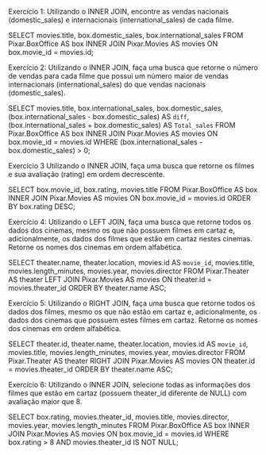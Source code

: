 Exercício 1: Utilizando o INNER JOIN, encontre as vendas nacionais (domestic_sales) e internacionais (international_sales) de cada filme.

SELECT
	movies.title,
	box.domestic_sales,
  box.international_sales
FROM Pixar.BoxOffice AS box
INNER JOIN
	Pixar.Movies AS movies
ON box.movie_id = movies.id;

 Exercício 2: Utilizando o INNER JOIN, faça uma busca que retorne o número de vendas para cada filme que possui um número maior de vendas internacionais (international_sales) do que vendas nacionais (domestic_sales).

 SELECT
	movies.title,
    box.international_sales,
    box.domestic_sales,
    (box.international_sales - box.domestic_sales) AS `diff`,
	(box.international_sales + box.domestic_sales) AS `Total_sales`
FROM 
	Pixar.BoxOffice AS box
INNER JOIN
	Pixar.Movies AS movies
ON box.movie_id = movies.id
WHERE (box.international_sales - box.domestic_sales) > 0;

Exercício 3
Utilizando o INNER JOIN, faça uma busca que retorne os filmes e sua avaliação (rating) em ordem decrescente.

SELECT
	box.movie_id,
    box.rating,
    movies.title
FROM 
	Pixar.BoxOffice AS box
INNER JOIN 
	Pixar.Movies AS movies
ON
	box.movie_id = movies.id
ORDER BY
	box.rating DESC;

Exercício 4: Utilizando o LEFT JOIN, faça uma busca que retorne todos os dados dos cinemas, mesmo os que não possuem filmes em cartaz e, adicionalmente, os dados dos filmes que estão em cartaz nestes cinemas. Retorne os nomes dos cinemas em ordem alfabética.

SELECT
	theater.name,
    theater.location,
    movies.id AS `movie_id`,
    movies.title,
    movies.length_minutes,
    movies.year,
    movies.director
FROM 
	Pixar.Theater AS theater
LEFT JOIN 
	Pixar.Movies AS movies
ON
	theater.id = movies.theater_id
ORDER BY
	theater.name ASC;

Exercício 5: Utilizando o RIGHT JOIN, faça uma busca que retorne todos os dados dos filmes, mesmo os que não estão em cartaz e, adicionalmente, os dados dos cinemas que possuem estes filmes em cartaz. Retorne os nomes dos cinemas em ordem alfabética.

SELECT
	theater.id,
	theater.name,
    theater.location,
    movies.id AS `movie_id`,
    movies.title,
    movies.length_minutes,
    movies.year,
    movies.director
FROM 
	Pixar.Theater AS theater
RIGHT JOIN 
	Pixar.Movies AS movies
ON
	theater.id = movies.theater_id
ORDER BY
	theater.name ASC;

Exercício 6: Utilizando o INNER JOIN, selecione todas as informações dos filmes que estão em cartaz (possuem theater_id diferente de NULL) com avaliação maior que 8.

SELECT
	box.rating,
    movies.theater_id,
    movies.title,
    movies.director,
    movies.year,
    movies.length_minutes
FROM
	Pixar.BoxOffice AS box
INNER JOIN
	Pixar.Movies AS movies
ON box.movie_id = movies.id
WHERE box.rating > 8 AND movies.theater_id IS NOT NULL;
